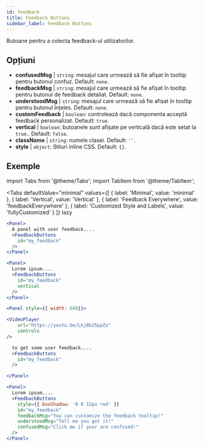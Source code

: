 ```yaml
---
id: feedback 
title: Feedback Buttons
sidebar_label: Feedback Buttons
---
```


Butoane pentru a colecta feedback-ul utilizatorilor.

## Opțiuni

* __confusedMsg__ | `string`: mesajul care urmează să fie afișat în tooltip pentru butonul confuz. Default: `none`.
* __feedbackMsg__ | `string`: mesajul care urmează să fie afișat în tooltip pentru butonul de feedback detaliat. Default: `none`.
* __understoodMsg__ | `string`: mesajul care urmează să fie afișat în tooltip pentru butonul înțeles. Default: `none`.
* __customFeedback__ | `boolean`: controlează dacă componenta acceptă feedback personalizat. Default: `true`.
* __vertical__ | `boolean`: butoanele sunt afișate pe verticală dacă este setat la `true`.. Default: `false`.
* __className__ | `string`: numele clasei. Default: `''`.
* __style__ | `object`: Stiluri inline CSS. Default: `{}`.


## Exemple

import Tabs from '@theme/Tabs';
import TabItem from '@theme/TabItem';

<Tabs
    defaultValue="minimal"
    values={[
        { label: 'Minimal', value: 'minimal' },
        { label: 'Vertical', value: 'Vertical' },
        { label: 'Feedback Everywhere', value: 'feedbackEverywhere' },
        { label: 'Customized Style and Labels', value: 'fullyCustomized' }
    ]}
    lazy
>

<TabItem value="minimal">

```jsx live
<Panel>
  A panel with user feedback....
  <FeedbackButtons
    id="my_feedback" 
  />
</Panel>
```

</TabItem>

<TabItem value="Vertical">

```jsx live
<Panel>
  Lorem ipsum....
  <FeedbackButtons
    id="my_feedback" 
    vertical
  />
</Panel>
```
</TabItem>

<TabItem value="feedbackEverywhere">

```jsx live
<Panel style={{ width: 680}}>

<VideoPlayer
    url="https://youtu.be/Lkj8b25ppZo"
    controls
/>

  to get some user feedback....
  <FeedbackButtons
    id="my_feedback" 
  />

</Panel>
```
</TabItem>

<TabItem value="fullyCustomized">

```jsx live
<Panel>
  Lorem ipsum....
  <FeedbackButtons
    style={{ boxShadow: '0 0 12px red' }}
    id="my_feedback"  
    feedbackMsg="You can customize the feedback tooltip!"
    understoodMsg="Tell me you got it!" 
    confusedMsg="Click me if your are confused!" 
  />
</Panel>
```
</TabItem>

</Tabs>
